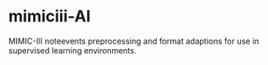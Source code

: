 # mimiciii-AI
MIMIC-III noteevents preprocessing and format adaptions for use in supervised learning environments.
